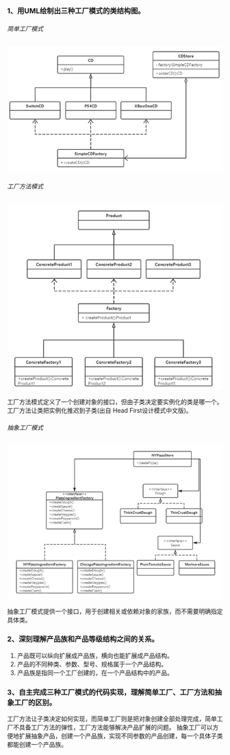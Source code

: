 ### 1、用UML绘制出三种工厂模式的类结构图。
###### 简单工厂模式
![UML](https://github.com/qilily/gupao-study/blob/master/Chapter1-1%20-%20Factory_Pattern/images/%E7%AE%80%E5%8D%95%E5%B7%A5%E5%8E%82%E6%A8%A1%E5%BC%8F%20-%20%E7%B1%BB%E5%9B%BE.png)

###### 工厂方法模式
![UML](https://github.com/qilily/gupao-study/blob/master/Chapter1-1%20-%20Factory_Pattern/images/%E5%B7%A5%E5%8E%82%E6%96%B9%E6%B3%95%E6%A8%A1%E5%BC%8F%20-%20%E7%B1%BB%E5%9B%BE.png)

工厂方法模式定义了一个创建对象的接口，但由子类决定要实例化的类是哪一个。工厂方法让类把实例化推迟到子类(出自 Head First设计模式中文版)。

###### 抽象工厂模式
![UML](https://github.com/qilily/gupao-study/blob/master/Chapter1-1%20-%20Factory_Pattern/images/%E6%8A%BD%E8%B1%A1%E5%B7%A5%E5%8E%82%E6%A8%A1%E5%BC%8F%20-%20%E7%B1%BB%E5%9B%BE.png)

抽象工厂模式提供一个接口，用于创建相关或依赖对象的家族，而不需要明确指定具体类。

### 2、深刻理解产品族和产品等级结构之间的关系。

1. 产品既可以纵向扩展成产品族，横向也能扩展成产品结构。
2. 产品的不同种类、参数、型号、规格属于一个产品结构。
3. 产品族是指同一个工厂创建的，在一个产品结构中的产品。

### 3、自主完成三种工厂模式的代码实现，理解简单工厂、工厂方法和抽象工厂的区别。

工厂方法让子类决定如何实现，而简单工厂则是把对象创建全部处理完成，简单工厂不具备工厂方法的弹性，工厂方法能够解决产品扩展的问题。
抽象工厂可以方便地扩展抽象产品，创建一个产品族，实现不同参数的产品创建，每一个具体子类都能创建一个产品族。